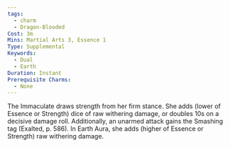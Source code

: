 ```yaml
---
tags:
  - charm
  - Dragon-Blooded
Cost: 3m
Mins: Martial Arts 3, Essence 1
Type: Supplemental
Keywords:
  - Dual
  - Earth
Duration: Instant
Prerequisite Charms:
  - None
---
```

The Immaculate draws strength from her firm stance. She adds (lower of Essence or Strength) dice of raw withering damage, or doubles 10s on a decisive damage roll. Additionally, an unarmed attack gains the Smashing tag (Exalted, p. 586). In Earth Aura, she adds (higher of Essence or Strength) raw withering damage.